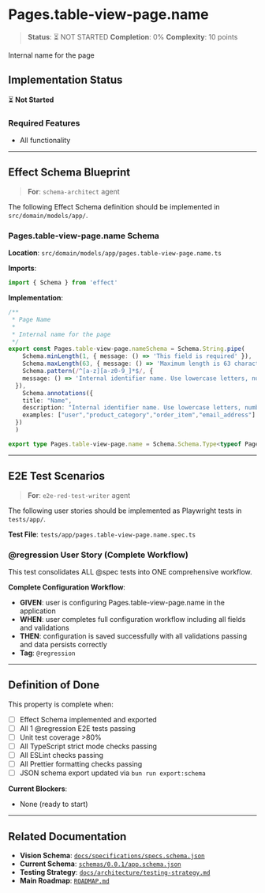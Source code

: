# Pages.table-view-page.name

> **Status**: ⏳ NOT STARTED
> **Completion**: 0%
> **Complexity**: 10 points

Internal name for the page

## Implementation Status

⏳ **Not Started**

### Required Features

- All functionality

---

## Effect Schema Blueprint

> **For**: `schema-architect` agent

The following Effect Schema definition should be implemented in `src/domain/models/app/`.

### Pages.table-view-page.name Schema

**Location**: `src/domain/models/app/pages.table-view-page.name.ts`

**Imports**:

```typescript
import { Schema } from 'effect'
```

**Implementation**:

```typescript
/**
 * Page Name
 *
 * Internal name for the page
 */
export const Pages.table-view-page.nameSchema = Schema.String.pipe(
    Schema.minLength(1, { message: () => 'This field is required' }),
    Schema.maxLength(63, { message: () => 'Maximum length is 63 characters' }),
    Schema.pattern(/^[a-z][a-z0-9_]*$/, {
    message: () => 'Internal identifier name. Use lowercase letters, numbers, and underscores. Must start with a letter. This name is used for database tables, fields, and internal references.'
  }),
    Schema.annotations({
    title: "Name",
    description: "Internal identifier name. Use lowercase letters, numbers, and underscores. Must start with a letter. This name is used for database tables, fields, and internal references.",
    examples: ["user","product_category","order_item","email_address"]
  })
  )

export type Pages.table-view-page.name = Schema.Schema.Type<typeof Pages.table-view-page.nameSchema>
```

---

## E2E Test Scenarios

> **For**: `e2e-red-test-writer` agent

The following user stories should be implemented as Playwright tests in `tests/app/`.

**Test File**: `tests/app/pages.table-view-page.name.spec.ts`

### @regression User Story (Complete Workflow)

This test consolidates ALL @spec tests into ONE comprehensive workflow.

**Complete Configuration Workflow**:

- **GIVEN**: user is configuring Pages.table-view-page.name in the application
- **WHEN**: user completes full configuration workflow including all fields and validations
- **THEN**: configuration is saved successfully with all validations passing and data persists correctly
- **Tag**: `@regression`

---

## Definition of Done

This property is complete when:

- [ ] Effect Schema implemented and exported
- [ ] All 1 @regression E2E tests passing
- [ ] Unit test coverage >80%
- [ ] All TypeScript strict mode checks passing
- [ ] All ESLint checks passing
- [ ] All Prettier formatting checks passing
- [ ] JSON schema export updated via `bun run export:schema`

**Current Blockers**:

- None (ready to start)

---

## Related Documentation

- **Vision Schema**: [`docs/specifications/specs.schema.json`](../specs.schema.json)
- **Current Schema**: [`schemas/0.0.1/app.schema.json`](../../schemas/0.0.1/app.schema.json)
- **Testing Strategy**: [`docs/architecture/testing-strategy.md`](../../architecture/testing-strategy.md)
- **Main Roadmap**: [`ROADMAP.md`](../../../ROADMAP.md)
